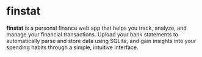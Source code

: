 # finstat
**finstat** is a personal finance web app that helps you track, analyze, and manage your financial transactions. Upload your bank statements to automatically parse and store data using SQLite, and gain insights into your spending habits through a simple, intuitive interface.
